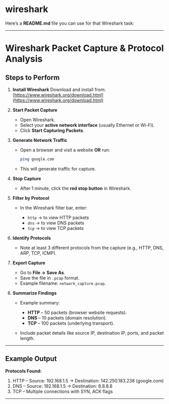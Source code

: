 # wireshark
Here’s a **README.md** file you can use for that Wireshark task:

---

# Wireshark Packet Capture & Protocol Analysis

## Steps to Perform

1. **Install Wireshark**
   Download and install from: [https://www.wireshark.org/download.html](https://www.wireshark.org/download.html)

2. **Start Packet Capture**

   * Open Wireshark.
   * Select your **active network interface** (usually Ethernet or Wi-Fi).
   * Click **Start Capturing Packets**.

3. **Generate Network Traffic**

   * Open a browser and visit a website **OR** run:

     ```bash
     ping google.com
     ```
   * This will generate traffic for capture.

4. **Stop Capture**

   * After 1 minute, click the **red stop button** in Wireshark.

5. **Filter by Protocol**

   * In the Wireshark filter bar, enter:

     * `http` → to view HTTP packets
     * `dns` → to view DNS packets
     * `tcp` → to view TCP packets

6. **Identify Protocols**

   * Note at least 3 different protocols from the capture (e.g., HTTP, DNS, ARP, TCP, ICMP).

7. **Export Capture**

   * Go to **File → Save As**.
   * Save the file in `.pcap` format.
   * Example filename: `network_capture.pcap`.

8. **Summarize Findings**

   * Example summary:

     * **HTTP** – 50 packets (browser website requests).
     * **DNS** – 10 packets (domain resolution).
     * **TCP** – 100 packets (underlying transport).
   * Include packet details like source IP, destination IP, ports, and packet length.

---

## Example Output

**Protocols Found:**

1. HTTP – Source: 192.168.1.5 → Destination: 142.250.183.238 (google.com)
2. DNS – Source: 192.168.1.5 → Destination: 8.8.8.8
3. TCP – Multiple connections with SYN, ACK flags

---
